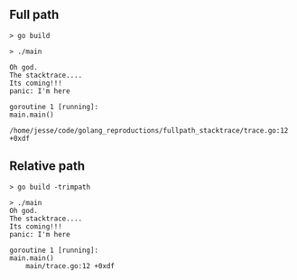 ## Full path

```
> go build
```

```
> ./main

Oh god.
The stacktrace....
Its coming!!!
panic: I'm here

goroutine 1 [running]:
main.main()
	/home/jesse/code/golang_reproductions/fullpath_stacktrace/trace.go:12 +0xdf
```


## Relative path
```
> go build -trimpath
```

```
> ./main 
Oh god.
The stacktrace....
Its coming!!!
panic: I'm here

goroutine 1 [running]:
main.main()
	main/trace.go:12 +0xdf
```
